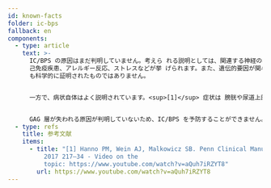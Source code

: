 ```yaml
---
id: known-facts
folder: ic-bps
fallback: en
components:
  - type: article
    text: >-
      IC/BPS の原因はまだ判明していません。考えら れる説明としては、関連する神経の機能障害、自
      己免疫疾患、アレルギー反応、ストレスなどが挙 げられます。また、遺伝的要因が関与している可 能性もあります。しかし、これらの仮説はいずれ
      も科学的に証明されたものではありません。


      一方で、病状自体はよく説明されています。<sup>[1]</sup> 症状は 膀胱や尿道上部の粘膜の状態が悪いことが原因で 発生します。グルコサミノグリカン(GAG)から なる健康的な粘膜の粘液層表面は 塩分や酸などの代謝産物(尿中に自然に存在する )が膀胱壁の深層部に入り込み、粘膜下の疼痛受 容体を刺激するのを防ぎます。IC/BPS では、この GAG 層が損傷し、上記の化合 物が受容体に到達することを可能にします。この 結果、細菌が存在しない無菌性の炎症が生じ、こ れが膀胱壁の深層にも広がり、マスト細胞の増加 につながります。これらの細胞はヒスタミンを生 成し、痛みを増大させます。炎症が続くと、痛みを感じる受容体の数が増え、 症状が悪化します。炎症が何年も続くと、結合組  織の他の要素が浮腫組織に蓄積され、膀胱壁の弾 力性が失われます。この過程の末期には、末期膀胱疾患 ESB (容量が非常に少なく硬化した 膀胱)が発生することがあり、これは不可逆的な 状態です。厚くて硬い膀胱壁がゆっくりと尿管を 圧迫し、その結果、腎不全が現れることがありま す。


      GAG 層が失われる原因が判明していないため、IC/BPS を予防することができません。また、この 状態を完治する治療法はありません。 早期診断と適切な治療により、IC/BPS の進行を 食い止めることができます。
  - type: refs
    title: 参考文献
    items:
      - title: "[1] Hanno PM, Wein AJ, Malkowicz SB. Penn Clinical Manual of Urology
          2017 217–34 - Video on the
          topic: https://www.youtube.com/watch?v=aQuh7iRZYT8"
        url: https://www.youtube.com/watch?v=aQuh7iRZYT8
---
```

